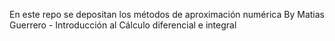 En este repo se depositan los métodos de aproximación numérica
By Matias Guerrero -  Introducción al Cálculo diferencial e integral

